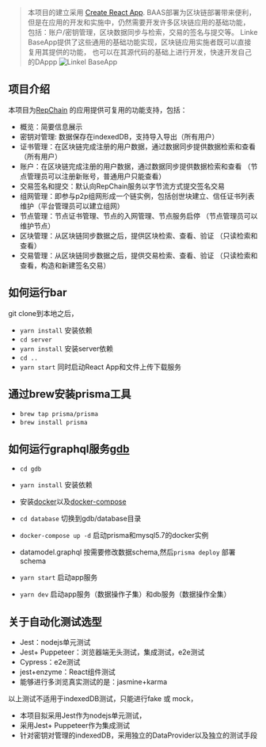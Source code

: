 > 本项目的建立采用 [Create React App](https://marmelab.com/react-admin/Tutorial.html).
BAAS部署为区块链部署带来便利，但是在应用的开发和实施中，仍然需要开发许多区块链应用的基础功能，
包括：账户/密钥管理，区块数据同步与检索，交易的签名与提交等。
Linke BaseApp提供了这些通用的基础功能实现，区块链应用实施者既可以直接复用其提供的功能，
也可以在其源代码的基础上进行开发，快速开发自己的DAppp
![Linkel BaseApp](raw/master/pics/Linkel%20BaseApp.png)

## 项目介绍
本项目为[RepChain](https://gitee.com/BTAJL/repchain)
的应用提供可复用的功能支持，包括：
- 概览：简要信息展示
- 密钥对管理: 数据保存在indexedDB，支持导入导出（所有用户）
- 证书管理：在区块链完成注册的用户数据，通过数据同步提供数据检索和查看（所有用户）
- 账户：在区块链完成注册的用户数据，通过数据同步提供数据检索和查看 （节点管理员可以注册新账号，普通用户只能查看）
- 交易签名和提交：默认向RepChain服务以字节流方式提交签名交易
- 组网管理：即参与p2p组网形成一个链实例，包括创世块建立、信任证书列表维护（平台管理员可以建立组网）
- 节点管理：节点证书管理、节点的入网管理、节点服务启停 （节点管理员可以维护节点）
- 区块管理：从区块链同步数据之后，提供区块检索、查看、验证 （只读检索和查看）
- 交易管理：从区块链同步数据之后，提供交易检索、查看、验证 （只读检索和查看，构造和新建签名交易）

## 如何运行bar
git clone到本地之后，
- `yarn install` 安装依赖
- `cd server`
- `yarn install` 安装server依赖
- `cd ..`
- `yarn start` 同时启动React App和文件上传下载服务
## 通过brew安装prisma工具
- `brew tap prisma/prisma`
- `brew install prisma`
## 如何运行graphql服务[gdb](https://github.com/prisma/prisma/blob/master/docs/1.9/03-Tutorials2/08-Bootstrapping-Boilerplates/02-Node.md)
- `cd gdb`
- `yarn install` 安装依赖
- 安装[docker](https://docs.docker.com/install/)以及[docker-compose](https://docs.docker.com/compose/install/)
- `cd database` 切换到gdb/database目录
- `docker-compose up -d` 启动prisma和mysql5.7的docker实例
- datamodel.graphql  按需要修改数据schema,然后`prisma deploy` 部署schema

- `yarn start` 启动app服务
- `yarn dev` 启动app服务（数据操作子集）和db服务（数据操作全集）

## 关于自动化测试选型
- Jest：nodejs单元测试
- Jest+ Puppeteer：浏览器端无头测试，集成测试，e2e测试
- Cypress：e2e测试
- jest+enzyme：React组件测试
- 能够进行多浏览真实测试的是：jasmine+karma

以上测试不适用于indexedDB测试，只能进行fake 或 mock，
- 本项目拟采用Jest作为nodejs单元测试，
- 采用Jest+ Puppeteer作为集成测试
- 针对密钥对管理的indexedDB，采用独立的DataProvider以及独立的测试手段